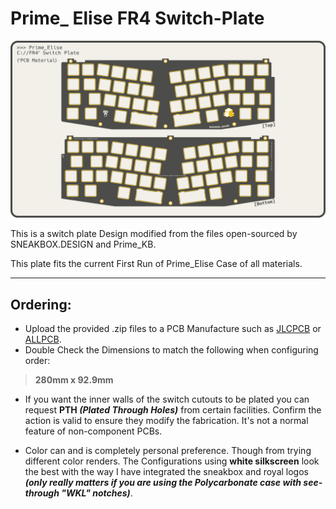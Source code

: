 # Prime_ Elise FR4 Switch-Plate

![PEFR4](https://github.com/The-Royal/Prime-Elise_FR4_Switch-Plate_Full_Open_Gerbers/blob/master/Renders/All_Expo_Prime_Elise_FR4-Switch-Plate_Render.png)

 This is a switch plate Design modified from the files open-sourced by SNEAKBOX.DESIGN and Prime_KB.  
 
 This plate fits the current First Run of Prime_Elise Case of all materials.

___

## Ordering:

- Upload the provided .zip files to a PCB Manufacture such as [JLCPCB](https://jlcpcb.com/) or [ALLPCB](https://allpcb.com/).
- Double Check the Dimensions to match the following when configuring order:

> **280mm x 92.9mm**

- If you want the inner walls of the switch cutouts to be plated you can request **PTH *(Plated Through Holes)*** from certain facilities.  Confirm the action is valid to ensure they modify the fabrication.  It's not a normal feature of non-component PCBs.

- Color can and is completely personal preference.  Though from trying different color renders.  The Configurations using **white silkscreen** look the best with the way I have integrated the sneakbox and royal logos ***(only really matters if you are using the Polycarbonate case with see-through "WKL" notches)***.

 

 

